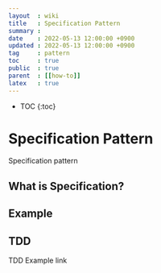 ```yaml
---
layout  : wiki
title   : Specification Pattern
summary :
date    : 2022-05-13 12:00:00 +0900
updated : 2022-05-13 12:00:00 +0900
tag     : pattern
toc     : true
public  : true
parent  : [[how-to]]
latex   : true
---
```

* TOC
{:toc}

# Specification Pattern

Specification pattern

## What is Specification?

## Example

## TDD

TDD Example link
